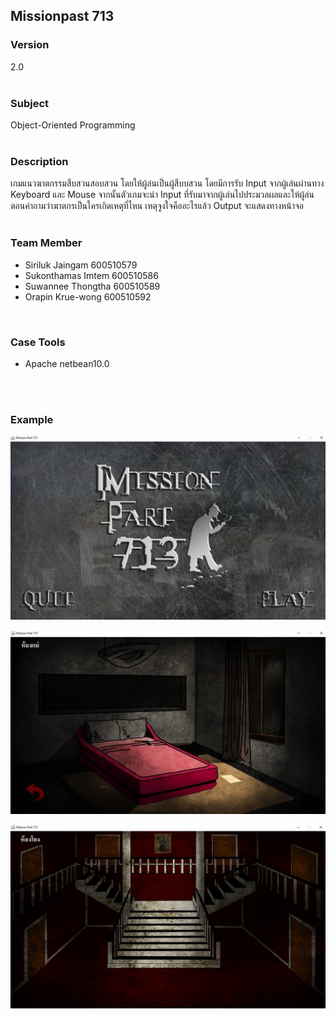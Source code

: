 ##  Missionpast 713
### Version 
2.0 
<br />
<br />

### Subject
Object-Oriented Programming
<br />
<br />

### Description
เกมแนวฆาตกรรมสืบสวนสอบสวน โดยให้ผู้ล่นเป็นผู้สืบบสวน โดยมีการรับ Input จากผู้เล่นผ่านทาง Keyboard และ Mouse จากนั้นตัวเกมจะนำ Input ที่รับมาจากผู้เล่นไปประมวลผลและให้ผู้ล่นตอนคำถามว่าฆาตกรเป็นใครเกิดเหตุที่ไหน เหตุจูงใจคืออะไรแล้ว Output จะแสดงทางหน้าจอ
<br />
<br />

### Team Member
- Siriluk Jaingam 600510579
- Sukonthamas Imtem 600510586
- Suwannee Thongtha 600510589
- Orapin Krue-wong  600510592
<br />

### Case Tools
- Apache netbean10.0
<br />
<br />

### Example
![alt text](https://github.com/Desaresta/MissionPart713/blob/main/DOC/mission_part_713_01.jpg?raw=true)

![alt text](https://github.com/Desaresta/MissionPart713/blob/main/DOC/mission_part_713_02.jpg?raw=true)

![alt text](https://github.com/Desaresta/MissionPart713/blob/main/DOC/mission_part_713_03.jpg?raw=true)
